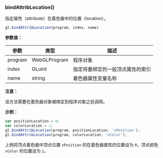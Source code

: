 ### bindAttribLocation()

指定属性（attribute）在着色器中的位置（location）。

```js
gl.bindAttribLocation(program, index, name)
```

**参数值：**

|参数|类型|描述|
|-|-|-|
|program|WebGLProgram|程序对象|
|index|GLuint|指定将要绑定的一般顶点属性的索引|
|name|string|着色器属性变量名称|

**注意：**

该方法需要在着色器对象被绑定到程序对象之前调用。

**示例：**

```js
var positionLocation = 0;
var colorLocation = 1;
gl.bindAttribLocation(program, positionLocation, 'vPosition');
gl.bindAttribLocation(program, colorLocation, 'vColor');
```

上例将顶点着色器中顶点位置 `vPosition` 的在着色器属性的位置设为 `0`，顶点颜色 `vColor` 的位置设为 `1`。
